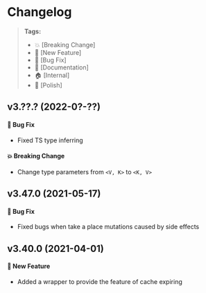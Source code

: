 Changelog
=========

> **Tags:**
> - :boom:       [Breaking Change]
> - :rocket:     [New Feature]
> - :bug:        [Bug Fix]
> - :memo:       [Documentation]
> - :house:      [Internal]
> - :nail_care:  [Polish]

## v3.??.? (2022-0?-??)

#### :bug: Bug Fix

* Fixed TS type inferring

####  :boom: Breaking Change

* Change type parameters from `<V, K>` to `<K, V>`

## v3.47.0 (2021-05-17)

#### :bug: Bug Fix

* Fixed bugs when take a place mutations caused by side effects

## v3.40.0 (2021-04-01)

#### :rocket: New Feature

* Added a wrapper to provide the feature of cache expiring
